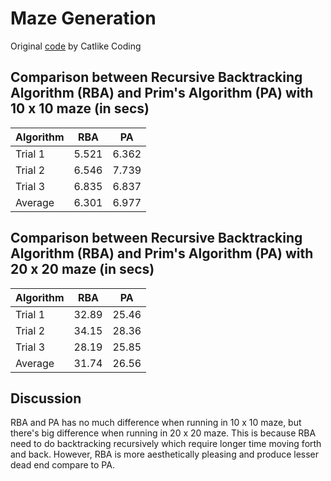 # Maze Generation

Original [code](https://catlikecoding.com/unity/tutorials/maze/) by Catlike Coding
 



## Comparison between Recursive Backtracking Algorithm (RBA) and Prim's Algorithm (PA) with 10 x 10 maze (in secs)
| Algorithm|  RBA  |  PA   |
|----------|-------|-------|
|Trial 1   | 5.521 | 6.362 |
|Trial 2   | 6.546 | 7.739 |
|Trial 3   | 6.835 | 6.837 |
|Average   | 6.301 | 6.977 |

## Comparison between Recursive Backtracking Algorithm (RBA) and Prim's Algorithm (PA) with 20 x 20 maze (in secs)
| Algorithm|  RBA  |  PA   |
|----------|-------|-------|
|Trial 1   | 32.89 | 25.46 |
|Trial 2   | 34.15 | 28.36 |
|Trial 3   | 28.19 | 25.85 |
|Average   | 31.74 | 26.56 |

## Discussion
RBA and PA has no much difference when running in 10 x 10 maze, but there's big difference when running in 20 x 20 maze. This is because RBA need to do backtracking recursively which require longer time moving forth and back. However, RBA is more aesthetically pleasing and produce lesser dead end compare to PA.
